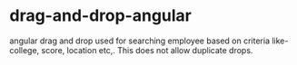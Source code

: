 # drag-and-drop-angular
angular drag and drop used for searching employee based on criteria like-college, score, location etc,. This does not allow duplicate drops.
